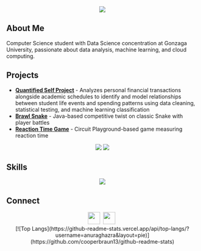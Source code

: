 <div align="center">
  <img src="https://readme-typing-svg.demolab.com/?font=Monospace&duration=2000&pause=1000&color=1ac2c4&center=true&width=435&lines=Hey!+I'm+Coop;"/>
</div>

## About Me
Computer Science student with Data Science concentration at Gonzaga University, passionate about data analysis, machine learning, and cloud computing.

## Projects
- **[Quantified Self Project](https://github.com/cooperbraun13/Bank-Data-Analysis)** - Analyzes personal financial transactions alongside academic schedules to identify and model relationships between student life events and spending patterns using data cleaning, statistical testing, and machine learning classification
- **[Brawl Snake](https://github.com/cooperbraun13/Brawl-Snake)** - Java-based competitive twist on classic Snake with player battles
- **[Reaction Time Game](https://github.com/cooperbraun13)** - Circuit Playground-based game measuring reaction time

<div align="center">
  <img src="https://github-readme-stats.vercel.app/api?username=cooperbraun13&show_icons=true&theme=transparent&hide_rank=true&text_color=FFFFFF&title_color=1ac2c4&icon_color=1ac2c4&hide_border=true" />
  <img src="http://github-readme-streak-stats.herokuapp.com?user=cooperbraun13&background=FFFFFF00&ring=1ac2c4&fire=1ac2c4&currStreakLabel=1ac2c4&theme=dark&hide_border=true" />
</div>

## Skills
<div align="center">
  <img src="https://skillicons.dev/icons?i=python,go,js,html,css,react,flask,mysql,git,linux,aws,gcp,docker,kubernetes,githubactions" />
</div>

## Connect
<div align="center">
  <a href="https://www.linkedin.com/in/cooper-braun-gu/" target="_blank" rel="noopener noreferrer"><img height="32" width="32" src="https://skillicons.dev/icons?i=linkedin" /></a>&nbsp;
  <a href="mailto:cooperjbraun13@gmail.com"><img height="32" width="32" src="https://skillicons.dev/icons?i=gmail" /></a>&nbsp;
</div>

<div align="center">
  [![Top Langs](https://github-readme-stats.vercel.app/api/top-langs/?username=anuraghazra&layout=pie)](https://github.com/cooperbraun13/github-readme-stats)
</div>
